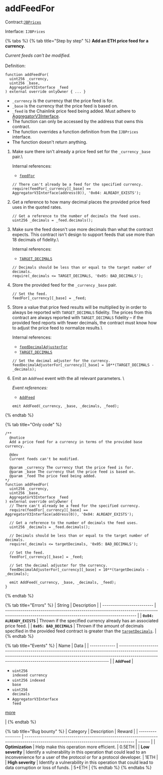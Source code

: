 # addFeedFor

Contract:[`JBPrices`](../)​‌

Interface: `IJBPrices`

{% tabs %}
{% tab title="Step by step" %}
**Add an ETH price feed for a currency.**

_Current feeds can't be modified._\
\
Definition:

```solidity
function addFeedFor(
  uint256 _currency,
  uint256 _base,
  AggregatorV3Interface _feed
) external override onlyOwner { ... }
```

* `_currency` is the currency that the price feed is for.
* `_base` is the currency that the price feed is based on.
* `_feed` is the Chainlink price feed being added. Must adhere to [AggregatorV3Interface](https://github.com/smartcontractkit/chainlink/blob/develop/contracts/src/v0.8/interfaces/AggregatorV3Interface.sol).
* The function can only be accessed by the address that owns this contract.
* The function overrides a function definition from the `IJBPrices` interface.
* The function doesn't return anything.



1.  Make sure there isn't already a price feed set for the `_currency` `_base` pair.\


    Internal references:

    * [`feedFor`](../properties/feedfor.md)

    ```solidity
    // There can't already be a feed for the specified currency.
    require(feedFor[_currency][_base] == AggregatorV3Interface(address(0)), '0x04: ALREADY_EXISTS');
    ```


2.  Get a reference to how many decimal places the provided price feed uses in the quoted rates. 

    ```solidity
    // Get a reference to the number of decimals the feed uses.
    uint256 _decimals = _feed.decimals();
    ```


3.  Make sure the feed doesn't use more decimals than what the contract expects. This contract isn't design to support feeds that use more than 18 decimals of fidelity.\


    Internal references:

    * [`TARGET_DECIMALS`](../properties/targetdecimals.md)

    ```solidity
    // Decimals should be less than or equal to the target number of decimals.
    require(_decimals <= TARGET_DECIMALS, '0x05: BAD_DECIMALS');
    ```


4.  Store the provided feed for the `_currency` `_base` pair.

    ```solidity
    // Set the feed.
    feedFor[_currency][_base] = _feed;
    ```


5.  Store a value that price feed results will be multiplied by in order to always be reported with `TARGET_DECIMALS` fidelity. The prices from this contract are always reported with `TARGET_DECIMALS` fidelity – if the provided feed reports with fewer decimals, the contract must know how to adjust the price feed to normalize results.\


    Internal references:

    * [`feedDecimalAdjusterFor`](../properties/feeddecimaladjuster.md)
    * [`TARGET_DECIMALS`](../properties/targetdecimals.md)

    ```solidity
    // Set the decimal adjuster for the currency.
    feedDecimalAdjusterFor[_currency][_base] = 10**(TARGET_DECIMALS - _decimals);
    ```


6.  Emit an `AddFeed` event with the all relevant parameters. \


    _Event references:_

    * [`AddFeed`](../events/addfeed.md)

    ```solidity
    emit AddFeed(_currency, _base, _decimals, _feed);
    ```
{% endtab %}

{% tab title="Only code" %}
```solidity
/** 
  @notice 
  Add a price feed for a currency in terms of the provided base currency.

  @dev
  Current feeds can't be modified.

  @param _currency The currency that the price feed is for.
  @param _base The currency that the price feed is based on.
  @param _feed The price feed being added.
*/
function addFeedFor(
  uint256 _currency,
  uint256 _base,
  AggregatorV3Interface _feed
) external override onlyOwner {
  // There can't already be a feed for the specified currency.
  require(feedFor[_currency][_base] == AggregatorV3Interface(address(0)), '0x04: ALREADY_EXISTS');

  // Get a reference to the number of decimals the feed uses.
  uint256 _decimals = _feed.decimals();

  // Decimals should be less than or equal to the target number of decimals.
  require(_decimals <= targetDecimals, '0x05: BAD_DECIMALS');

  // Set the feed.
  feedFor[_currency][_base] = _feed;

  // Set the decimal adjuster for the currency.
  feedDecimalAdjusterFor[_currency][_base] = 10**(targetDecimals - _decimals);

  emit AddFeed(_currency, _base, _decimals, _feed);
}
```
{% endtab %}

{% tab title="Errors" %}
| String                     | Description                                                                                                                                       |
| -------------------------- | ------------------------------------------------------------------------------------------------------------------------------------------------- |
| **`0x04: ALREADY_EXISTS`** | Thrown if the specified currency already has an associated price feed.                                                                            |
| **`0x05: BAD_DECIMALS`**   | Thrown if the amount of decimals specified in the provided feed contract is greater than the [`targetDecimals`](../properties/targetdecimals.md). |
{% endtab %}

{% tab title="Events" %}
| Name          | Data                                                                                                                                                                                                                                  |
| ------------- | ------------------------------------------------------------------------------------------------------------------------------------------------------------------------------------------------------------------------------------- |
| **`AddFeed`** | <ul><li><code>uint256 indexed currency</code></li><li><code>uint256 indexed base</code></li><li><code>uint256 decimals</code></li><li><code>AggregatorV3Interface feed</code></li></ul><p><a href="../events/addfeed.md">more</a></p> |
{% endtab %}

{% tab title="Bug bounty" %}
| Category          | Description                                                                                                                            | Reward |
| ----------------- | -------------------------------------------------------------------------------------------------------------------------------------- | ------ |
| **Optimization**  | Help make this operation more efficient.                                                                                               | 0.5ETH |
| **Low severity**  | Identify a vulnerability in this operation that could lead to an inconvenience for a user of the protocol or for a protocol developer. | 1ETH   |
| **High severity** | Identify a vulnerability in this operation that could lead to data corruption or loss of funds.                                        | 5+ETH  |
{% endtab %}
{% endtabs %}


